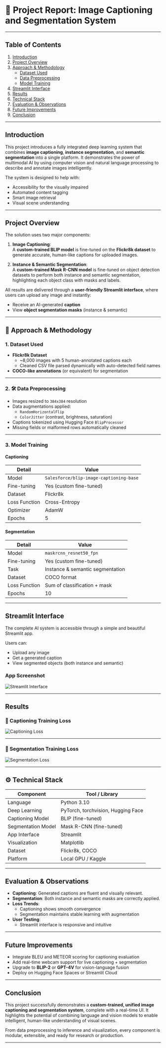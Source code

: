 # 📝 Project Report: Image Captioning and Segmentation System

---

## Table of Contents

1. [Introduction](#-introduction)  
2. [Project Overview](#-project-overview)  
3. [Approach & Methodology](#-approach--methodology)  
   - [Dataset Used](#1--dataset-used)  
   - [Data Preprocessing](#2--data-preprocessing)  
   - [Model Training](#3--model-training)  
4. [Streamlit Interface](#-streamlit-interface)  
5. [Results](#-results)  
6. [Technical Stack](#-technical-stack)  
7. [Evaluation & Observations](#-evaluation--observations)  
8. [Future Improvements](#-future-improvements)  
9. [Conclusion](#-conclusion)  

---

## Introduction

This project introduces a fully integrated deep learning system that combines **image captioning**, **instance segmentation**, and **semantic segmentation** into a single platform. It demonstrates the power of multimodal AI by using computer vision and natural language processing to describe and annotate images intelligently.

The system is designed to help with:
- Accessibility for the visually impaired
- Automated content tagging
- Smart image retrieval
- Visual scene understanding

---

## Project Overview

The solution uses two major components:

1. **Image Captioning**:  
   A **custom-trained BLIP model** is fine-tuned on the **Flickr8k dataset** to generate accurate, human-like captions for uploaded images.

2. **Instance & Semantic Segmentation**:  
   A **custom-trained Mask R-CNN model** is fine-tuned on object detection datasets to perform both instance and semantic segmentation, highlighting each object class with masks and labels.

All results are delivered through a **user-friendly Streamlit interface**, where users can upload any image and instantly:
- Receive an AI-generated **caption**
- View **object segmentation masks** (instance & semantic)

---

## 🔧 Approach & Methodology

### 1. Dataset Used

- **Flickr8k Dataset**
  - ~8,000 images with 5 human-annotated captions each
  - Cleaned CSV file parsed dynamically with auto-detected field names
- **COCO-like annotations** (or equivalent) for segmentation

---

### 2. 🛠 Data Preprocessing

- Images resized to `384x384` resolution
- Data augmentations applied:
  - `RandomHorizontalFlip`
  - `ColorJitter` (contrast, brightness, saturation)
- Captions tokenized using Hugging Face `BlipProcessor`
- Missing fields or malformed rows automatically cleaned

---

### 3. Model Training

#### Captioning

| Detail        | Value                            |
|---------------|----------------------------------|
| Model         | `Salesforce/blip-image-captioning-base` |
| Fine-tuning   | Yes (custom fine-tuned)          |
| Dataset       | Flickr8k                         |
| Loss Function | Cross-Entropy                    |
| Optimizer     | AdamW                            |
| Epochs        | 5                                |

#### Segmentation

| Detail        | Value                         |
|---------------|-------------------------------|
| Model         | `maskrcnn_resnet50_fpn`       |
| Fine-tuning   | Yes (custom fine-tuned)       |
| Task          | Instance & semantic segmentation |
| Dataset       | COCO format                   |
| Loss Function | Sum of classification + mask  |
| Epochs        | 10                            |

---

## Streamlit Interface

The complete AI system is accessible through a simple and beautiful Streamlit app.

Users can:
- Upload any image
- Get a generated caption
- View segmented objects (both instance and semantic)

### App Screenshot

![Streamlit Interface](image.png) 

---

## Results

### 🔹 Captioning Training Loss

![Captioning Loss](captioning/loss_plot.png)

---

### 🔹 Segmentation Training Loss

![Segmentation Loss](segmentation/segmentation_loss.png)

---

## ⚙️ Technical Stack

| Component         | Tool / Library                            |
|------------------|--------------------------------------------|
| Language          | Python 3.10                                |
| Deep Learning     | PyTorch, torchvision, Hugging Face         |
| Captioning Model  | BLIP (fine-tuned)                          |
| Segmentation Model| Mask R-CNN (fine-tuned)                    |
| App Interface     | Streamlit                                  |
| Visualization     | Matplotlib                                 |
| Dataset           | Flickr8k, COCO                             |
| Platform          | Local GPU / Kaggle                         |

---

## Evaluation & Observations

- **Captioning**: Generated captions are fluent and visually relevant.
- **Segmentation**: Both instance and semantic masks are correctly applied.
- **Loss Trends**:
  - Captioning shows smooth convergence
  - Segmentation maintains stable learning with augmentation
- **User Testing**:
  - Streamlit interface is responsive and intuitive

---

## Future Improvements

- Integrate BLEU and METEOR scoring for captioning evaluation
- Add real-time webcam support for live captioning + segmentation
- Upgrade to **BLIP-2** or **GPT-4V** for vision-language fusion
- Deploy on Hugging Face Spaces or Streamlit Cloud

---

## Conclusion

This project successfully demonstrates a **custom-trained, unified image captioning and segmentation system**, complete with a real-time UI. It highlights the potential of combining language and vision models to enable intelligent, human-like understanding of visual scenes.

From data preprocessing to inference and visualization, every component is modular, extensible, and ready for research or production.

---
